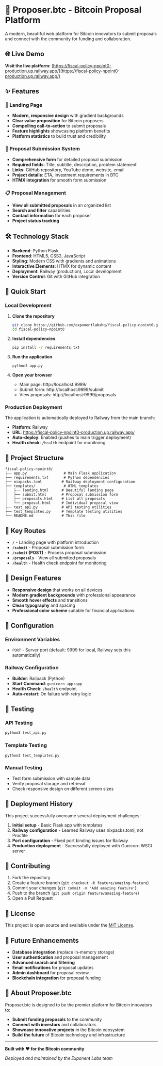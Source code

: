 # 🚀 Proposer.btc - Bitcoin Proposal Platform

A modern, beautiful web platform for Bitcoin innovators to submit proposals and connect with the community for funding and collaboration.

## 🌐 **Live Demo**

**Visit the live platform:** [https://fiscal-policy-npoint0-production.up.railway.app/](https://fiscal-policy-npoint0-production.up.railway.app/)

## ✨ **Features**

### **🎯 Landing Page**
- **Modern, responsive design** with gradient backgrounds
- **Clear value proposition** for Bitcoin proposers
- **Compelling call-to-action** to submit proposals
- **Feature highlights** showcasing platform benefits
- **Platform statistics** to build trust and credibility

### **📝 Proposal Submission System**
- **Comprehensive form** for detailed proposal submission
- **Required fields**: Title, subtitle, description, problem statement
- **Links**: GitHub repository, YouTube demo, website, email
- **Project details**: ETA, investment requirements in BTC
- **HTMX integration** for smooth form submission

### **📋 Proposal Management**
- **View all submitted proposals** in an organized list
- **Search and filter** capabilities
- **Contact information** for each proposer
- **Project status tracking**

## 🛠 **Technology Stack**

- **Backend**: Python Flask
- **Frontend**: HTML5, CSS3, JavaScript
- **Styling**: Modern CSS with gradients and animations
- **Interactive Elements**: HTMX for dynamic content
- **Deployment**: Railway (production), Local development
- **Version Control**: Git with GitHub integration

## 🚀 **Quick Start**

### **Local Development**

1. **Clone the repository**
   ```bash
   git clone https://github.com/exponentlabshq/fiscal-policy-npoint0.git
   cd fiscal-policy-npoint0
   ```

2. **Install dependencies**
   ```bash
   pip install -r requirements.txt
   ```

3. **Run the application**
   ```bash
   python3 app.py
   ```

4. **Open your browser**
   - Main page: http://localhost:9999/
   - Submit form: http://localhost:9999/submit
   - View proposals: http://localhost:9999/proposals

### **Production Deployment**

The application is automatically deployed to Railway from the main branch:

- **Platform**: Railway
- **URL**: https://fiscal-policy-npoint0-production.up.railway.app/
- **Auto-deploy**: Enabled (pushes to main trigger deployment)
- **Health check**: `/health` endpoint for monitoring

## 📁 **Project Structure**

```
fiscal-policy-npoint0/
├── app.py                 # Main Flask application
├── requirements.txt       # Python dependencies
├── nixpacks.toml         # Railway deployment configuration
├── templates/             # HTML templates
│   ├── landing.html      # Beautiful landing page
│   ├── submit.html       # Proposal submission form
│   ├── proposals.html    # List all proposals
│   └── proposal.html     # Individual proposal view
├── test_api.py           # API testing utilities
├── test_templates.py     # Template testing utilities
└── README.md             # This file
```

## 🌟 **Key Routes**

- **`/`** - Landing page with platform introduction
- **`/submit`** - Proposal submission form
- **`/submit` (POST)** - Process proposal submission
- **`/proposals`** - View all submitted proposals
- **`/health`** - Health check endpoint for monitoring

## 🎨 **Design Features**

- **Responsive design** that works on all devices
- **Modern gradient backgrounds** with professional appearance
- **Smooth hover effects** and transitions
- **Clean typography** and spacing
- **Professional color scheme** suitable for financial applications

## 🔧 **Configuration**

### **Environment Variables**
- `PORT` - Server port (default: 9999 for local, Railway sets this automatically)

### **Railway Configuration**
- **Builder**: Railpack (Python)
- **Start Command**: `gunicorn app:app`
- **Health Check**: `/health` endpoint
- **Auto-restart**: On failure with retry logic

## 🧪 **Testing**

### **API Testing**
```bash
python3 test_api.py
```

### **Template Testing**
```bash
python3 test_templates.py
```

### **Manual Testing**
- Test form submission with sample data
- Verify proposal storage and retrieval
- Check responsive design on different screen sizes

## 🚀 **Deployment History**

This project successfully overcame several deployment challenges:

1. **Initial setup** - Basic Flask app with templates
2. **Railway configuration** - Learned Railway uses nixpacks.toml, not Procfile
3. **Port configuration** - Fixed port binding issues for Railway
4. **Production deployment** - Successfully deployed with Gunicorn WSGI server

## 🤝 **Contributing**

1. Fork the repository
2. Create a feature branch (`git checkout -b feature/amazing-feature`)
3. Commit your changes (`git commit -m 'Add amazing feature'`)
4. Push to the branch (`git push origin feature/amazing-feature`)
5. Open a Pull Request

## 📄 **License**

This project is open source and available under the [MIT License](LICENSE).

## 🎯 **Future Enhancements**

- **Database integration** (replace in-memory storage)
- **User authentication** and proposal management
- **Advanced search and filtering**
- **Email notifications** for proposal updates
- **Admin dashboard** for proposal review
- **Blockchain integration** for proposal funding

## 🌟 **About Proposer.btc**

Proposer.btc is designed to be the premier platform for Bitcoin innovators to:
- **Submit funding proposals** to the community
- **Connect with investors** and collaborators
- **Showcase innovative projects** in the Bitcoin ecosystem
- **Build the future** of Bitcoin technology and infrastructure

---

**Built with ❤️ for the Bitcoin community**

*Deployed and maintained by the Exponent Labs team*